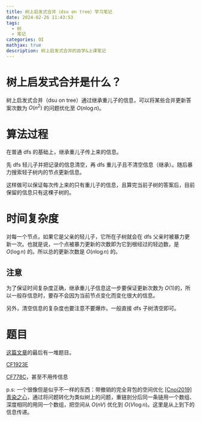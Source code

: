 ```yaml
---
title: 树上启发式合并（dsu on tree）学习笔记
date: 2024-02-26 11:43:53
tags:
  - 树
  - 笔记
categories: OI
mathjax: true
description: 树上启发式合并的自学&上课笔记
---
```


# 树上启发式合并是什么？

树上启发式合并（dsu on tree）通过继承重儿子的信息，可以将某些合并更新答案次数为 $O(n^2)$ 的问题优化至 $O(n \log n)$。

# 算法过程

在普通 dfs 的基础上，继承重儿子传上来的信息。

先 dfs 轻儿子并把记录的信息清空，再 dfs 重儿子且不清空信息（继承）。随后暴力搜索轻子树内的节点更新信息。

这样做可以保证每次传上来的只有重儿子的信息，且算完当前子树的答案后，目前保留的信息只有这棵子树的。

# 时间复杂度

对每一个节点，如果它是父亲的轻儿子，它所在子树就会在 dfs 父亲时被暴力更新一次。也就是说，一个点被暴力更新的次数即为它到根经过的轻边数，是 $O(\log n)$ 的。所以总的更新次数是 $O(n \log n)$ 的。

## 注意

为了保证时间复杂度正确，继承重儿子信息这一步要保证更新次数为 $O(1)$的，所以一般存信息时，要存不会因为当前节点变化而变化很大的信息。

另外，清空信息的复杂度也要注意不要爆炸。一般直接 dfs 子树清空即可。

# 题目

[这篇文章](https://codeforces.com/blog/entry/44351)的最后有一堆题目。

[CF1923E](https://codeforces.com/contest/1923/problem/E)

[CF778C](https://codeforces.com/problemset/problem/778/C)，甚至不用传信息

p.s: 一个很像但是似乎不一样的东西：带撤销的完全背包的空间优化 [[Cnoi2019] 青染之心](https://www.luogu.com.cn/problem/P5391)，通过将问题转化为类似树上的问题，重链剖分后同一条链用一个数组、深度相同的用同一个数组，把空间从 $O(nV)$ 优化到 $O(V\log n)$。这里是从上到下的信息传递。